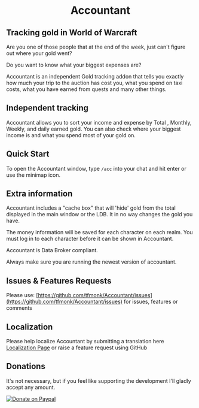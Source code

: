 <div align="center">

# Accountant

</div>

## Tracking gold in World of Warcraft
Are you one of those people that at the end of the week, just can't figure out where your gold went? 

Do you want to know what your biggest expenses are? 

Accountant is an independent Gold tracking addon that tells you exactly how much your trip to the auction has cost you, what you spend on taxi costs, what you have earned from quests and many other things.


## Independent tracking
Accountant allows you to sort your income and expense by Total , Monthly, Weekly, and daily earned gold. You can also check where your biggest income is and what you spend most of your gold on.


## Quick Start
To open the Accountant window, type `/acc` into your chat and hit enter or use the minimap icon. 


## Extra information
Accountant includes a "cache box" that will 'hide' gold from the total displayed in the main window or the LDB. It in no way changes the gold you have.

The money information will be saved for each character on each realm. You must log in to each character before it can be shown in Accountant.

Accountant is Data Broker compliant.

Always make sure you are running the newest version of accountant.


## Issues & Features Requests
Please use: [https://github.com/tfmonk/Accountant/issues](https://github.com/tfmonk/Accountant/issues) for issues, features or comments


## Localization 
Please help localize Accountant by submitting a translation here [Localization Page](https://www.curseforge.com/wow/addons/accountant/localization) or raise a feature request using GitHub


## Donations
It's not necessary, but if you feel like supporting the development I'll gladly accept any amount.

[![Donate on Paypal](https://www.paypalobjects.com/en_US/i/btn/btn_donateCC_LG.gif)](https://www.paypal.com/donate/?business=V8QUJL5X3TMG6&no_recurring=0&item_name=Thank+you+for+wanting+to+support+the+World+of+Warcraft+Accountant+Addon+Development&currency_code=GBP)
